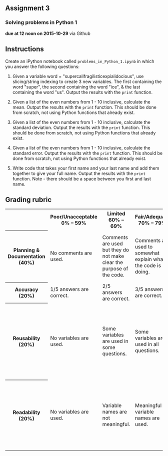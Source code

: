 ## Assignment 3
### Solving problems in Python 1
**due at 12 noon on 2015-10-29** via Github

## Instructions

Create an iPython notebook called `problems_in_Python_1.ipynb` in which you answer the 
following questions:

1. Given a variable word = "supercalifragilisticexpialidocious", use slicing/string 
indexing to create 3 new variables. The first containing the word "super", the second 
containing the word "ice", & the last containing the word "us". Output the results with 
the `print` function.

2. Given a list of the even numbers from 1 - 10 inclusive, calculate the mean. Output the 
results with the `print` function. This should be done from scratch, not using Python 
functions that already exist.

3. Given a list of the even numbers from 1 - 10 inclusive, calculate the standard 
deviation. Output the results with the `print` function. This should be done from scratch, 
not using Python functions that already exist.

4. Given a list of the even numbers from 1 - 10 inclusive, calculate the standard error. 
Output the results with the `print` function. This should be done from scratch, not using 
Python functions that already exist.

5. Write code that takes your first name and your last name and add them together to give
your full name. Output the results with the `print` function. Note - there should be a 
space between you first and last name.


## Grading rubric

<table>
  <tr>
    <th></td>
    <th>Poor/Unacceptable 0% – 59%</td> 
    <th>Limited 60% – 69%</td> 
    <th>Fair/Adequate 70% – 79%</td> 
    <th>Good 80% – 89%</td> 
    <th>Exceptional 90% – 100%</td> 
  </tr>
  <tr>
    <th>Planning & Documentation (40%)</td>
    <td>No comments are used.</td> 
    <td>Comments are used but they do not make clear the purpose of the code.</td> 
    <td>Comments are used to somewhat explain what the code is doing.</td> 
    <td>Comments are used well to clearly explain what the code is doing.</td> 
    <td>Comments are used exceptionally well to clearly explain what code is doing.</td> 
  </tr>
  <tr>
    <th>Accuracy (20%)</td>
    <td>1/5 answers are correct.</td> 
    <td>2/5 answers are correct.</td> 
    <td>3/5 answers are correct.</td> 
    <td>4/5 answers are correct.</td> 
    <td>All 5 answers are correct.</td> 
  </tr>
  <tr>
    <th>Reusability (20%)</td>
    <td>No variables are used.</td> 
    <td>Some variables are used in some questions.</td> 
    <td>Some variables are used in all questions.</td> 
    <td>For all questions, all inputs are assigned to variables and variables are used in solving the problems. </td> 
    <td>For all questions, all inputs are assigned to variables, variables are used in solving the problems and outputs are saved to variables.</td> 
  </tr>
  <tr>
    <th>Readability (20%)</td>
    <td>No variables are used.</td> 
    <td>Variable names are not meaningful.</td> 
    <td>Meaningful variable names are used.</td> 
    <td>Meaningful variable names are used. Complicated problems are broken down into multiple steps.</td> 
    <td>Whitespace is well used. Meaningful variable names are used. Complicated problems are broken down into multiple steps.</td> 
  </tr>
</table>